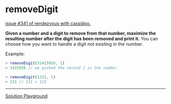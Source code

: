 # removeDigit

[issue #341 of rendezvous with cassidoo.](https://buttondown.email/cassidoo/archive/the-potential-for-greatness-lives-within-each-of/)

**Given a number and a digit to remove from that number, maximize the resulting number after the digit has been removed and print it.**
You can choose how you want to handle a digit not existing in the number.

Example:

```ts
> removeDigit(31415926, 1)
> 3415926 // we picked the second 1 in the number.

> removeDigit(1231, 1)
> 231 // 231 > 123
```

---

[Solution Playground](https://tsplay.dev/WJ3VRw)
